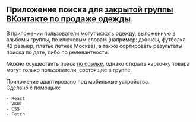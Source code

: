 ## Приложение поиска для [закрытой группы ВКонтакте по продаже одежды](https://vk.com/mne_ne_podoshlo 'перейти в VK, чтобы посмотреть группу')

В приложении пользователи могут искать одежду, выложенную в альбомы группы, по ключевым словам (например: джинсы, футболка 42 размер, платье летнее Москва), а также сортировать результаты поиска по дате, либо по релевантности.

Можно осуществить поиск [по ссылке](https://vk.com/app51492212 'перейти в VK, чтобы посмотреть работу приложения'), однако открыть карточку товара могут только пользователи, состоящие в группе.

Приложение адаптировано под мобильные устройства.
<br/>
Сделано с помощью:

    - React
    - VKUI
    - CSS
    - Fetch
